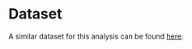# Dataset

A similar dataset for this analysis can be found [here](https://www.kaggle.com/datasets/datafiniti/consumer-reviews-of-amazon-products).
